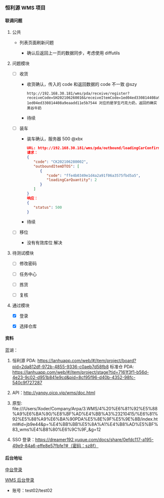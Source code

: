 ### 恒利源 WMS 项目

#### 联调问题

1. 公共
   
   - 列表页面刷新问题
     
     - 确认后返回上一页的数据同步，考虑使用 diffutils

2. 问题模块
   
   - [ ] 收货
     
     - 收货确认，传入的 code 和返回数据的 code 不一致 @szy
       
       ```
       http://192.168.30.181/wms/pda/receive/register?receiveCode=SH202106260016&receiveItemCode=1ed04ed330814408a9eaadd11e5b7544
       1ed04ed330814408a9eaadd11e5b7544 对应的是学生巧克力奶，返回的确实黑谷牛奶
       ```
     
     - 待续  
   
   - [ ] 装车
     
     - 装车确认，服务器 500 @xbx
       
       ```json
       URL: http://192.168.30.181/wms/pda/outbound/loadingCarConfirm
       请求：
       {
          "code": "CK202106280002",
          "outboundItemDTOS": [
             {
                "code": "ffe4b0349e1d4a2a91f06a3575fbd5a5",
                "loadingCarQuantity": 2
             }
          ]
       }
       响应：
       {
          "status": 500
       }
       ```
     
     - 待续
   
   - [ ] 移位
     
     - 没有有效库位 解决

3. 待测试模块
   
   - [ ] 修改密码
   
   - [ ] 任务中心
   
   - [ ] 拣货
   
   - [ ] 复核

4. 通过模块
   
   - [x] 登录
   
   - [x] 选择仓库

#### 资料

蓝湖：

1. 恒利源 PDA: https://lanhuapp.com/web/#/item/project/board?pid=2da812df-972b-4855-9336-c0aeb7d58fb8
   标准仓 PDA: https://lanhuapp.com/web/#/item/project/stage?tid=7161f3f1-b56d-4e23-9c02-d951b841e9cd&pid=8cf95f96-d40b-4352-98fc-540c9f727287

2. API：http://yanqy.oicp.vip/wms/doc.html

3. 原型: file:///Users/Xoder/Company/Arpa/3.WMS/4%20%E6%81%92%E5%88%A9%E6%BA%90/%E8%BF%AD%E4%BB%A3%23210415/%E6%81%92%E5%88%A9%E6%BA%90PDA%E5%8E%9F%E5%9E%8B/index.html#id=jb9e44&p=%E4%BB%BB%E5%8A%A1%E4%B8%AD%E5%BF%83_wms%E4%B8%80%E6%9C%9F_&g=12

4. SSO 登录：https://dreamer192.yuque.com/docs/share/0efdc117-a195-49e9-84a6-effe8e57fbfe?#（密码：sz8f）

#### 后台地址

[中台登录](http://test.58arpa.com:8090/pages/viewpage.action?pageId=30051285)

[WMS 后台登录](http://test.sso.sarpa.cn/sso-server/login?redirect_url=http://192.168.31.24/&source-id=4)

- 账号：test02/test02

